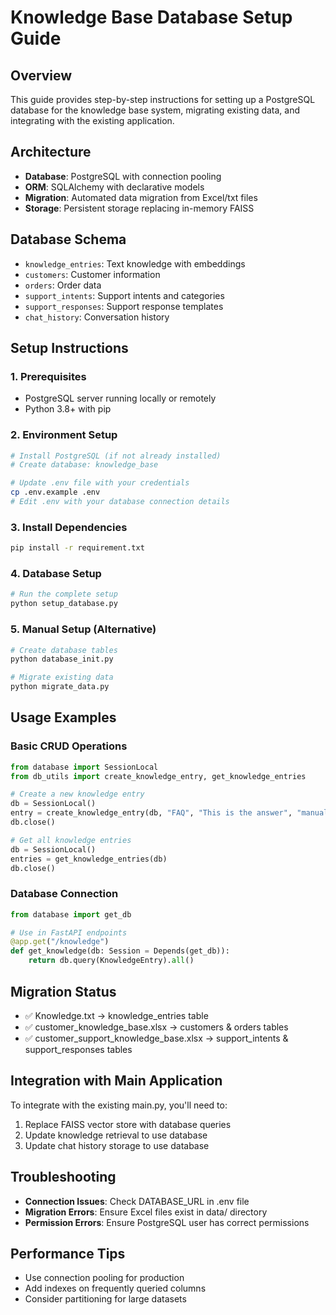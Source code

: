 # Knowledge Base Database Setup Guide

## Overview
This guide provides step-by-step instructions for setting up a PostgreSQL database for the knowledge base system, migrating existing data, and integrating with the existing application.

## Architecture
- **Database**: PostgreSQL with connection pooling
- **ORM**: SQLAlchemy with declarative models
- **Migration**: Automated data migration from Excel/txt files
- **Storage**: Persistent storage replacing in-memory FAISS

## Database Schema
- `knowledge_entries`: Text knowledge with embeddings
- `customers`: Customer information
- `orders`: Order data
- `support_intents`: Support intents and categories
- `support_responses`: Support response templates
- `chat_history`: Conversation history

## Setup Instructions

### 1. Prerequisites
- PostgreSQL server running locally or remotely
- Python 3.8+ with pip

### 2. Environment Setup
```bash
# Install PostgreSQL (if not already installed)
# Create database: knowledge_base

# Update .env file with your credentials
cp .env.example .env
# Edit .env with your database connection details
```

### 3. Install Dependencies
```bash
pip install -r requirement.txt
```

### 4. Database Setup
```bash
# Run the complete setup
python setup_database.py
```

### 5. Manual Setup (Alternative)
```bash
# Create database tables
python database_init.py

# Migrate existing data
python migrate_data.py
```

## Usage Examples

### Basic CRUD Operations
```python
from database import SessionLocal
from db_utils import create_knowledge_entry, get_knowledge_entries

# Create a new knowledge entry
db = SessionLocal()
entry = create_knowledge_entry(db, "FAQ", "This is the answer", "manual")
db.close()

# Get all knowledge entries
db = SessionLocal()
entries = get_knowledge_entries(db)
db.close()
```

### Database Connection
```python
from database import get_db

# Use in FastAPI endpoints
@app.get("/knowledge")
def get_knowledge(db: Session = Depends(get_db)):
    return db.query(KnowledgeEntry).all()
```

## Migration Status
- ✅ Knowledge.txt → knowledge_entries table
- ✅ customer_knowledge_base.xlsx → customers & orders tables
- ✅ customer_support_knowledge_base.xlsx → support_intents & support_responses tables

## Integration with Main Application
To integrate with the existing main.py, you'll need to:
1. Replace FAISS vector store with database queries
2. Update knowledge retrieval to use database
3. Update chat history storage to use database

## Troubleshooting
- **Connection Issues**: Check DATABASE_URL in .env file
- **Migration Errors**: Ensure Excel files exist in data/ directory
- **Permission Errors**: Ensure PostgreSQL user has correct permissions

## Performance Tips
- Use connection pooling for production
- Add indexes on frequently queried columns
- Consider partitioning for large datasets
